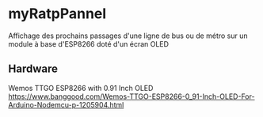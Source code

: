 # myRatpPannel
Affichage des prochains passages d'une ligne de bus ou de métro sur un module à base d'ESP8266 doté d'un écran OLED

## Hardware

Wemos TTGO ESP8266 with 0.91 Inch OLED 
https://www.banggood.com/Wemos-TTGO-ESP8266-0_91-Inch-OLED-For-Arduino-Nodemcu-p-1205904.html
